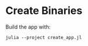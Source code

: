 # Create Binaries


Build the app with:

```
julia --project create_app.jl
```

<!-- Build the shared library with:

```
julia --project create_lib.jl
``` -->